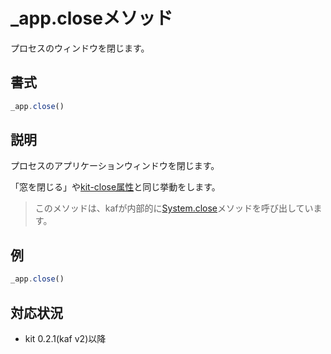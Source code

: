 # _app.closeメソッド

プロセスのウィンドウを閉じます。

## 書式

```javascript
_app.close()
```

## 説明

プロセスのアプリケーションウィンドウを閉じます。

「窓を閉じる」や[kit-close属性](/kit-close)と同じ挙動をします。

> このメソッドは、kafが内部的に[System.close](/System.close)メソッドを呼び出しています。

## 例

```javascript
_app.close()
```

## 対応状況
- kit 0.2.1(kaf v2)以降
